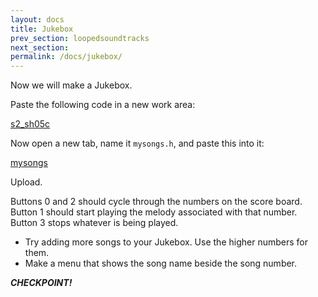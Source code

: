 ```yaml
---
layout: docs
title: Jukebox
prev_section: loopedsoundtracks
next_section: 
permalink: /docs/jukebox/
---
```


Now we will make a Jukebox.

Paste the following code in a new work area:

<a href="/sketches/s2_sh05c.txt">s2_sh05c</a>

Now open a new tab, name it ```mysongs.h```, and paste this into it:

<a href="/sketches/mysongs.h">mysongs</a>

Upload.

Buttons 0 and 2 should cycle through the numbers on the score board.
Button 1 should start playing the melody associated with that number.
Button 3 stops whatever is being played.

- Try adding more songs to your Jukebox. Use the higher numbers for them.
- Make a menu that shows the song name beside the song number.

**_CHECKPOINT!_**
